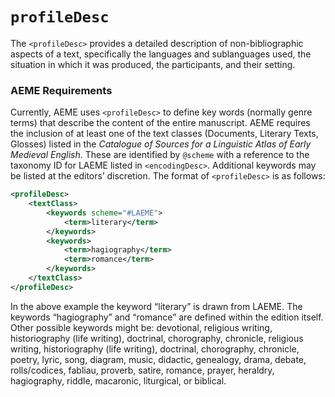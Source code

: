# `profileDesc`

The `<profileDesc>` provides a detailed description of non-bibliographic aspects of a text, specifically the languages and sublanguages used, the situation in which it was produced, the participants, and their setting.

### AEME Requirements

Currently, AEME uses `<profileDesc>` to define key words (normally genre terms) that describe the content of the entire manuscript. AEME requires the inclusion of at least one of the text classes (Documents, Literary Texts, Glosses) listed in the *Catalogue of Sources for a Linguistic Atlas of Early Medieval English*. These are identified by `@scheme` with a reference to the taxonomy ID for LAEME listed in `<encodingDesc>`. Additional keywords may be listed at the editors’ discretion. The format of `<profileDesc>` is as follows:

```xml
<profileDesc>
	<textClass>
		<keywords scheme="#LAEME">
			<term>literary</term>
		</keywords>
		<keywords>
			<term>hagiography</term>
			<term>romance</term>
		</keywords>
	</textClass>
</profileDesc>
```

In the above example the keyword “literary” is drawn from LAEME. The keywords “hagiography” and “romance” are defined within the edition itself. Other possible keywords might be: devotional, religious writing, historiography (life writing), doctrinal, chorography, chronicle, religious writing, historiography (life writing), doctrinal, chorography, chronicle, poetry, lyric, song, diagram, music, didactic, genealogy, drama, debate, rolls/codices, fabliau, proverb, satire, romance, prayer, heraldry, hagiography, riddle, macaronic, liturgical, or biblical.
